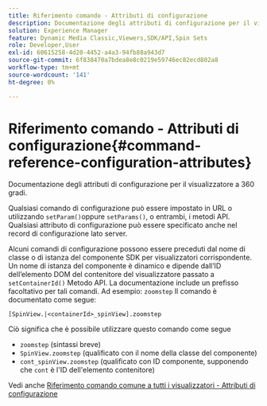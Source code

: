 ```yaml
---
title: Riferimento comando - Attributi di configurazione
description: Documentazione degli attributi di configurazione per il visualizzatore a 360 gradi.
solution: Experience Manager
feature: Dynamic Media Classic,Viewers,SDK/API,Spin Sets
role: Developer,User
exl-id: 60615258-4d20-4452-a4a3-94fb88a943d7
source-git-commit: 6f838470a7bdea8e8c0219e59746ec82ecd802a8
workflow-type: tm+mt
source-wordcount: '141'
ht-degree: 0%

---
```


# Riferimento comando - Attributi di configurazione{#command-reference-configuration-attributes}

Documentazione degli attributi di configurazione per il visualizzatore a 360 gradi.

Qualsiasi comando di configurazione può essere impostato in URL o utilizzando `setParam()`oppure `setParams()`, o entrambi, i metodi API. Qualsiasi attributo di configurazione può essere specificato anche nel record di configurazione lato server.

Alcuni comandi di configurazione possono essere preceduti dal nome di classe o di istanza del componente SDK per visualizzatori corrispondente. Un nome di istanza del componente è dinamico e dipende dall’ID dell’elemento DOM del contenitore del visualizzatore passato a `setContainerId()` Metodo API. La documentazione include un prefisso facoltativo per tali comandi. Ad esempio: `zoomstep` Il comando è documentato come segue:

`[SpinView.|<containerId>_spinView].zoomstep`

Ciò significa che è possibile utilizzare questo comando come segue

* `zoomstep` (sintassi breve)
* `SpinView.zoomstep` (qualificato con il nome della classe del componente)
* `cont_spinView.zoomstep` (qualificato con ID componente, supponendo che `cont` è l&#39;ID dell&#39;elemento contenitore)

Vedi anche [Riferimento comando comune a tutti i visualizzatori - Attributi di configurazione](../../../r-html5-viewer-20-cmdref-configattrib/r-html5-viewer-20-cmdref-configattrib.md#concept-850e0f2c49b949deb7cfbfd330d329bd)
